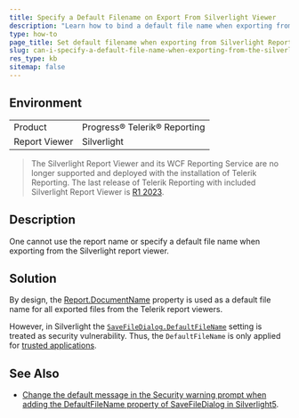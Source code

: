 ```yaml
---
title: Specify a Default Filename on Export From Silverlight Viewer
description: "Learn how to bind a default file name when exporting from the Silverlight report viewer in Telerik Reporting."
type: how-to
page_title: Set default filename when exporting from Silverlight Report Viewer
slug: can-i-specify-a-default-file-name-when-exporting-from-the-silverlight-report-viewer
res_type: kb
sitemap: false
---
```


## Environment

<table>
	<tbody>
		<tr>
			<td>Product</td>
			<td>Progress® Telerik® Reporting</td>
		</tr>
		<tr>
			<td>Report Viewer</td>
			<td>Silverlight</td>
		</tr>
	</tbody>
</table>

> The Silverlight Report Viewer and its WCF Reporting Service are no longer supported and deployed with the installation of Telerik Reporting. The last release of Telerik Reporting with included Silverlight Report Viewer is [R1 2023](https://www.telerik.com/support/whats-new/reporting/release-history/progress-telerik-reporting-r1-2023-17-0-23-118).

## Description

One cannot use the report name or specify a default file name when exporting from the Silverlight report viewer.

## Solution

By design, the [Report.DocumentName](/api/telerik.reporting.report#Telerik_Reporting_Report_DocumentName) property is used as a default file name for all exported files from the Telerik report viewers.

However, in Silverlight the [`SaveFileDialog.DefaultFileName`](https://learn.microsoft.com/en-us/previous-versions/windows/silverlight/dotnet-windows-silverlight/gg712979(v=vs.95)) setting is treated as security vulnerability. Thus, the `DefaultFileName` is only applied for [trusted applications](https://learn.microsoft.com/en-us/previous-versions/windows/silverlight/dotnet-windows-silverlight/ee721083(v=vs.95)).

## See Also

* [Change the default message in the Security warning prompt when adding the DefaultFileName property of SaveFileDialog in Silverlight5](https://social.msdn.microsoft.com/Forums/en-US/56772597-705e-4e6d-8545-9421ce07ebd6/change-the-default-message-in-the-security-warning-prompt-when-adding-the-defaultfilename-property?forum=silverlightgen).
